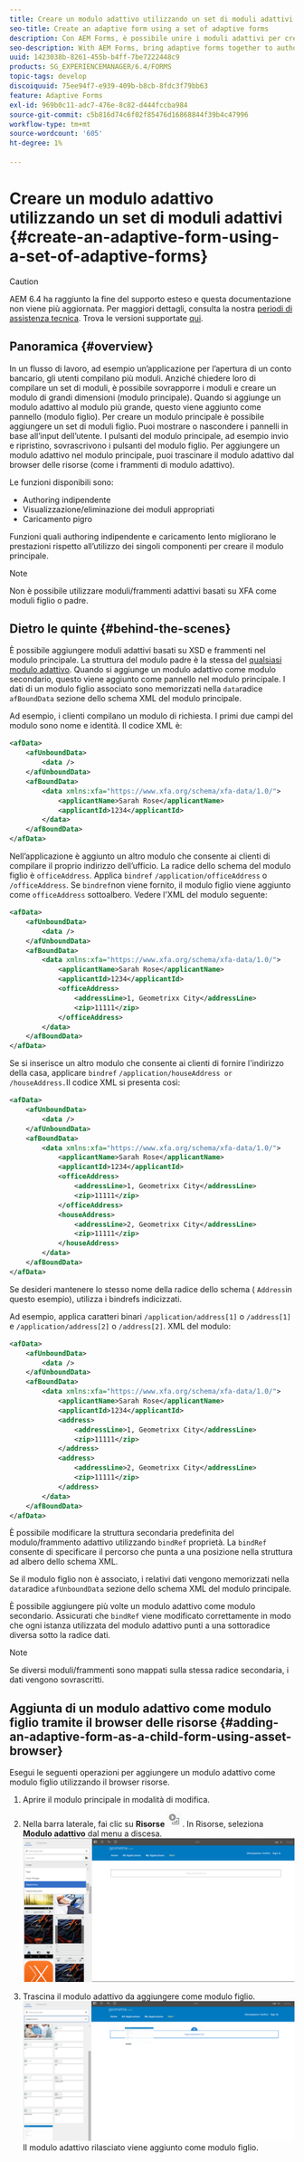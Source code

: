 ```yaml
---
title: Creare un modulo adattivo utilizzando un set di moduli adattivi
seo-title: Create an adaptive form using a set of adaptive forms
description: Con AEM Forms, è possibile unire i moduli adattivi per creare un singolo modulo adattivo di grandi dimensioni e comprenderne le funzioni.
seo-description: With AEM Forms, bring adaptive forms together to author a single large adaptive form, and understand its features.
uuid: 1423038b-8261-455b-b4ff-7be7222448c9
products: SG_EXPERIENCEMANAGER/6.4/FORMS
topic-tags: develop
discoiquuid: 75ee94f7-e939-409b-b8cb-8fdc3f79bb63
feature: Adaptive Forms
exl-id: 969b0c11-adc7-476e-8c82-d444fccba984
source-git-commit: c5b816d74c6f02f85476d16868844f39b4c47996
workflow-type: tm+mt
source-wordcount: '605'
ht-degree: 1%

---
```


# Creare un modulo adattivo utilizzando un set di moduli adattivi {#create-an-adaptive-form-using-a-set-of-adaptive-forms}

>[!CAUTION]
>
>AEM 6.4 ha raggiunto la fine del supporto esteso e questa documentazione non viene più aggiornata. Per maggiori dettagli, consulta la nostra [periodi di assistenza tecnica](https://helpx.adobe.com/it/support/programs/eol-matrix.html). Trova le versioni supportate [qui](https://experienceleague.adobe.com/docs/).

## Panoramica {#overview}

In un flusso di lavoro, ad esempio un’applicazione per l’apertura di un conto bancario, gli utenti compilano più moduli. Anziché chiedere loro di compilare un set di moduli, è possibile sovrapporre i moduli e creare un modulo di grandi dimensioni (modulo principale). Quando si aggiunge un modulo adattivo al modulo più grande, questo viene aggiunto come pannello (modulo figlio). Per creare un modulo principale è possibile aggiungere un set di moduli figlio. Puoi mostrare o nascondere i pannelli in base all’input dell’utente. I pulsanti del modulo principale, ad esempio invio e ripristino, sovrascrivono i pulsanti del modulo figlio. Per aggiungere un modulo adattivo nel modulo principale, puoi trascinare il modulo adattivo dal browser delle risorse (come i frammenti di modulo adattivo).

Le funzioni disponibili sono:

* Authoring indipendente
* Visualizzazione/eliminazione dei moduli appropriati
* Caricamento pigro

Funzioni quali authoring indipendente e caricamento lento migliorano le prestazioni rispetto all’utilizzo dei singoli componenti per creare il modulo principale.

>[!NOTE]
>
>Non è possibile utilizzare moduli/frammenti adattivi basati su XFA come moduli figlio o padre.

## Dietro le quinte {#behind-the-scenes}

È possibile aggiungere moduli adattivi basati su XSD e frammenti nel modulo principale. La struttura del modulo padre è la stessa del [qualsiasi modulo adattivo](/help/forms/using/prepopulate-adaptive-form-fields.md). Quando si aggiunge un modulo adattivo come modulo secondario, questo viene aggiunto come pannello nel modulo principale. I dati di un modulo figlio associato sono memorizzati nella `data`radice `afBoundData` sezione dello schema XML del modulo principale.

Ad esempio, i clienti compilano un modulo di richiesta. I primi due campi del modulo sono nome e identità. Il codice XML è:

```xml
<afData>
    <afUnboundData>
        <data />
    </afUnboundData>
    <afBoundData>
        <data xmlns:xfa="https://www.xfa.org/schema/xfa-data/1.0/">
            <applicantName>Sarah Rose</applicantName>
            <applicantId>1234</applicantId>
        </data>
    </afBoundData>
</afData>
```

Nell’applicazione è aggiunto un altro modulo che consente ai clienti di compilare il proprio indirizzo dell’ufficio. La radice dello schema del modulo figlio è `officeAddress`. Applica `bindref` `/application/officeAddress` o `/officeAddress`. Se `bindref`non viene fornito, il modulo figlio viene aggiunto come `officeAddress` sottoalbero. Vedere l&#39;XML del modulo seguente:

```xml
<afData>
    <afUnboundData>
        <data />
    </afUnboundData>
    <afBoundData>
        <data xmlns:xfa="https://www.xfa.org/schema/xfa-data/1.0/">
            <applicantName>Sarah Rose</applicantName>
            <applicantId>1234</applicantId>
            <officeAddress>
                <addressLine>1, Geometrixx City</addressLine>
                <zip>11111</zip>
            </officeAddress>
        </data>
    </afBoundData>
</afData>
```

Se si inserisce un altro modulo che consente ai clienti di fornire l&#39;indirizzo della casa, applicare `bindref` `/application/houseAddress or /houseAddress.`Il codice XML si presenta così:

```xml
<afData>
    <afUnboundData>
        <data />
    </afUnboundData>
    <afBoundData>
        <data xmlns:xfa="https://www.xfa.org/schema/xfa-data/1.0/">
            <applicantName>Sarah Rose</applicantName>
            <applicantId>1234</applicantId>
            <officeAddress>
                <addressLine>1, Geometrixx City</addressLine>
                <zip>11111</zip>
            </officeAddress>
            <houseAddress>
                <addressLine>2, Geometrixx City</addressLine>
                <zip>11111</zip>
            </houseAddress>
        </data>
    </afBoundData>
</afData>
```

Se desideri mantenere lo stesso nome della radice dello schema ( `Address`in questo esempio), utilizza i bindrefs indicizzati.

Ad esempio, applica caratteri binari `/application/address[1]` o `/address[1]` e `/application/address[2]` o `/address[2]`. XML del modulo:

```xml
<afData>
    <afUnboundData>
        <data />
    </afUnboundData>
    <afBoundData>
        <data xmlns:xfa="https://www.xfa.org/schema/xfa-data/1.0/">
            <applicantName>Sarah Rose</applicantName>
            <applicantId>1234</applicantId>
            <address>
                <addressLine>1, Geometrixx City</addressLine>
                <zip>11111</zip>
            </address>
            <address>
                <addressLine>2, Geometrixx City</addressLine>
                <zip>11111</zip>
            </address>
        </data>
    </afBoundData>
</afData>
```

È possibile modificare la struttura secondaria predefinita del modulo/frammento adattivo utilizzando `bindRef` proprietà. La `bindRef` consente di specificare il percorso che punta a una posizione nella struttura ad albero dello schema XML.

Se il modulo figlio non è associato, i relativi dati vengono memorizzati nella `data`radice `afUnboundData` sezione dello schema XML del modulo principale.

È possibile aggiungere più volte un modulo adattivo come modulo secondario. Assicurati che `bindRef` viene modificato correttamente in modo che ogni istanza utilizzata del modulo adattivo punti a una sottoradice diversa sotto la radice dati.

>[!NOTE]
>
>Se diversi moduli/frammenti sono mappati sulla stessa radice secondaria, i dati vengono sovrascritti.

## Aggiunta di un modulo adattivo come modulo figlio tramite il browser delle risorse {#adding-an-adaptive-form-as-a-child-form-using-asset-browser}

Esegui le seguenti operazioni per aggiungere un modulo adattivo come modulo figlio utilizzando il browser risorse.

1. Aprire il modulo principale in modalità di modifica.
1. Nella barra laterale, fai clic su **Risorse** ![browser risorse](assets/assets-browser.png). In Risorse, seleziona **Modulo adattivo** dal menu a discesa.
   [ ![Selezione del modulo adattivo in Assets](assets/asset.png)](assets/asset-1.png)

1. Trascina il modulo adattivo da aggiungere come modulo figlio.
   [ ![Trascina il modulo adattivo nel sito](assets/drag-drop.png)](assets/drag-drop-1.png)Il modulo adattivo rilasciato viene aggiunto come modulo figlio.

